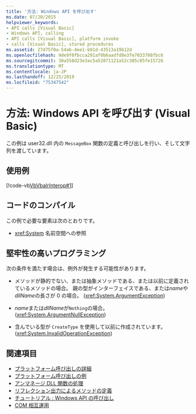 ```yaml
---
title: '方法: Windows API を呼び出す'
ms.date: 07/20/2015
helpviewer_keywords:
- API calls [Visual Basic]
- Windows API, calling
- API calls [Visual Basic], platform invoke
- calls [Visual Basic], stored procedures
ms.assetid: 27d75f0a-54ab-4ee1-b91d-43513a19b12d
ms.openlocfilehash: 9de9f0fbcca291af0b6aadfd8e3fe7033708fbc6
ms.sourcegitcommit: 30a558d23e3ac5a52071121a52c305c85fe15726
ms.translationtype: MT
ms.contentlocale: ja-JP
ms.lasthandoff: 12/25/2019
ms.locfileid: "75347542"
---
```

# <a name="how-to-call-windows-apis-visual-basic"></a>方法: Windows API を呼び出す (Visual Basic)
この例は user32.dll 内の `MessageBox` 関数の定義と呼び出しを行い、そして文字列を渡しています。  
  
## <a name="example"></a>使用例  
 [!code-vb[VbVbalrInterop#1](~/samples/snippets/visualbasic/VS_Snippets_VBCSharp/VbVbalrInterop/VB/Class1.vb#1)]  
  
## <a name="compile-the-code"></a>コードのコンパイル  
 この例で必要な要素は次のとおりです。  
  
- <xref:System> 名前空間への参照  
  
## <a name="robust-programming"></a>堅牢性の高いプログラミング  
 次の条件を満たす場合は、例外が発生する可能性があります。  
  
- メソッドが静的でない、または抽象メソッドである、または以前に定義されているメソッドの場合。 親の型がインターフェイスである、または*name*や*dllName*の長さが 0 の場合。 (<xref:System.ArgumentException>)  
  
- *name*または*dllName*が`Nothing`の場合。 (<xref:System.ArgumentNullException>)  
  
- 含んでいる型が `CreateType` を使用して以前に作成されています。 (<xref:System.InvalidOperationException>)  
  
## <a name="see-also"></a>関連項目

- [プラットフォーム呼び出しの詳細](../../../framework/interop/consuming-unmanaged-dll-functions.md#a-closer-look-at-platform-invoke)
- [プラットフォーム呼び出しの例](../../../framework/interop/platform-invoke-examples.md)
- [アンマネージ DLL 関数の処理](../../../framework/interop/consuming-unmanaged-dll-functions.md)
- [リフレクション出力によるメソッドの定義](https://docs.microsoft.com/previous-versions/dotnet/netframework-4.0/w63y4d4f(v=vs.100))
- [チュートリアル : Windows API の呼び出し](../../../visual-basic/programming-guide/com-interop/walkthrough-calling-windows-apis.md)
- [COM 相互運用](../../../visual-basic/programming-guide/com-interop/index.md)
